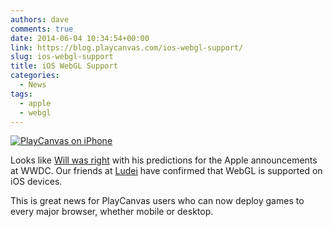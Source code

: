 ```yaml
---
authors: dave
comments: true
date: 2014-06-04 10:34:54+00:00
link: https://blog.playcanvas.com/ios-webgl-support/
slug: ios-webgl-support
title: iOS WebGL Support
categories:
  - News
tags:
  - apple
  - webgl
---
```


[![PlayCanvas on iPhone](/img/playcanvas-ios.png)](/img/playcanvas-ios.png)

Looks like [Will was right](https://blog.playcanvas.com/apple-embraces-webgl/) with his predictions for the Apple announcements at WWDC. Our friends at [Ludei](https://www.linkedin.com/company/ludei/about/) have confirmed that WebGL is supported on iOS devices.

This is great news for PlayCanvas users who can now deploy games to every major browser, whether mobile or desktop.
